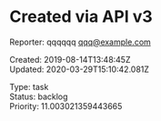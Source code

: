 # Created via API v3

Reporter: qqqqqq <qqq@example.com>  

Created: 2019-08-14T13:48:45Z  
Updated: 2020-03-29T15:10:42.081Z

Type: task  
Status: backlog  
Priority: 11.003021359443665
